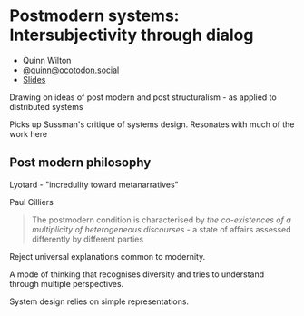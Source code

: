 # Postmodern systems: Intersubjectivity through dialog

- Quinn Wilton
- @quinn@ocotodon.social
- [Slides](https://ipfs.runfission.com/ipns/quinn.files.fission.name/p/aaron-swartz-day-2022.pdf)


Drawing on ideas of post modern and post structuralism - as applied to distributed systems

Picks up Sussman's critique of systems design.  Resonates with much of the work here 


## Post modern philosophy

Lyotard - "incredulity toward metanarratives"

Paul Cilliers

> The postmodern condition is characterised by _the co-existences of a multiplicity of heterogeneous discourses_ - a state of affairs assessed differently by different parties

Reject universal explanations common to modernity.

A mode of thinking that recognises diversity and tries to understand through multiple perspectives.

System design relies on simple representations.




